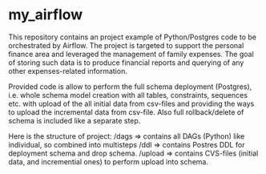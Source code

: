 # my_airflow
This repository contains an project example of Python/Postgres code to be orchestrated by Airflow.
The project is targeted to support the personal finance area and leveraged the management of family expenses.
The goal of storing such data is to produce financial reports and querying of any other expenses-related information.

Provided code is allow to perform the full schema deployment (Postgres), i.e. whole schema model creation with all tables, constraints, sequences etc.
with upload of the all initial data from csv-files 
and providing the ways to upload the incremental data from csv-file.
Also full rollback/delete of schema is included like a separate step.

Here is the structure of project:
/dags => contains all DAGs (Python) like individual, so combined into multisteps
/ddl => contains Postres DDL for deployment schema and drop schema.
/upload => contains CVS-files (initial data, and incremential ones) to perform upload into schema.
